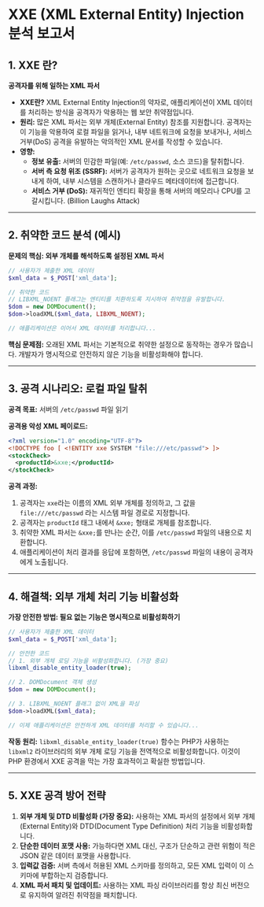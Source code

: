 # XXE (XML External Entity) Injection 분석 보고서

## 1. XXE 란?

**공격자를 위해 일하는 XML 파서**

- **XXE란?** XML External Entity Injection의 약자로, 애플리케이션이 XML 데이터를 처리하는 방식을 공격자가 악용하는 웹 보안 취약점입니다.
- **원리:** 많은 XML 파서는 외부 개체(External Entity) 참조를 지원합니다. 공격자는 이 기능을 악용하여 로컬 파일을 읽거나, 내부 네트워크에 요청을 보내거나, 서비스 거부(DoS) 공격을 유발하는 악의적인 XML 문서를 작성할 수 있습니다.
- **영향:**
    - **정보 유출:** 서버의 민감한 파일(예: `/etc/passwd`, 소스 코드)을 탈취합니다.
    - **서버 측 요청 위조 (SSRF):** 서버가 공격자가 원하는 곳으로 네트워크 요청을 보내게 하여, 내부 시스템을 스캔하거나 클라우드 메타데이터에 접근합니다.
    - **서비스 거부 (DoS):** 재귀적인 엔티티 확장을 통해 서버의 메모리나 CPU를 고갈시킵니다. (Billion Laughs Attack)

---

## 2. 취약한 코드 분석 (예시)

**문제의 핵심: 외부 개체를 해석하도록 설정된 XML 파서**

```php
// 사용자가 제출한 XML 데이터
$xml_data = $_POST['xml_data'];

// 취약한 코드
// LIBXML_NOENT 플래그는 엔티티를 치환하도록 지시하여 취약점을 유발합니다.
$dom = new DOMDocument();
$dom->loadXML($xml_data, LIBXML_NOENT);

// 애플리케이션은 이어서 XML 데이터를 처리합니다...
```

**핵심 문제점:** 오래된 XML 파서는 기본적으로 취약한 설정으로 동작하는 경우가 많습니다. 개발자가 명시적으로 안전하지 않은 기능을 비활성화해야 합니다.

---

## 3. 공격 시나리오: 로컬 파일 탈취

**공격 목표:** 서버의 `/etc/passwd` 파일 읽기

**공격용 악성 XML 페이로드:**

```xml
<?xml version="1.0" encoding="UTF-8"?>
<!DOCTYPE foo [ <!ENTITY xxe SYSTEM "file:///etc/passwd"> ]>
<stockCheck>
  <productId>&xxe;</productId>
</stockCheck>
```

**공격 과정:**
1.  공격자는 `xxe`라는 이름의 XML 외부 개체를 정의하고, 그 값을 `file:///etc/passwd` 라는 시스템 파일 경로로 지정합니다.
2.  공격자는 `productId` 태그 내에서 `&xxe;` 형태로 개체를 참조합니다.
3.  취약한 XML 파서는 `&xxe;`를 만나는 순간, 이를 `/etc/passwd` 파일의 내용으로 치환합니다.
4.  애플리케이션이 처리 결과를 응답에 포함하면, `/etc/passwd` 파일의 내용이 공격자에게 노출됩니다.

---

## 4. 해결책: 외부 개체 처리 기능 비활성화

**가장 안전한 방법: 필요 없는 기능은 명시적으로 비활성화하기**

```php
// 사용자가 제출한 XML 데이터
$xml_data = $_POST['xml_data'];

// 안전한 코드
// 1. 외부 개체 로딩 기능을 비활성화합니다. (가장 중요)
libxml_disable_entity_loader(true);

// 2. DOMDocument 객체 생성
$dom = new DOMDocument();

// 3. LIBXML_NOENT 플래그 없이 XML을 파싱
$dom->loadXML($xml_data);

// 이제 애플리케이션은 안전하게 XML 데이터를 처리할 수 있습니다...
```

**작동 원리:** `libxml_disable_entity_loader(true)` 함수는 PHP가 사용하는 `libxml2` 라이브러리의 외부 개체 로딩 기능을 전역적으로 비활성화합니다. 이것이 PHP 환경에서 XXE 공격을 막는 가장 효과적이고 확실한 방법입니다.

---

## 5. XXE 공격 방어 전략

1.  **외부 개체 및 DTD 비활성화 (가장 중요):** 사용하는 XML 파서의 설정에서 외부 개체(External Entity)와 DTD(Document Type Definition) 처리 기능을 비활성화합니다.
2.  **단순한 데이터 포맷 사용:** 가능하다면 XML 대신, 구조가 단순하고 관련 위험이 적은 JSON 같은 데이터 포맷을 사용합니다.
3.  **입력값 검증:** 서버 측에서 허용된 XML 스키마를 정의하고, 모든 XML 입력이 이 스키마에 부합하는지 검증합니다.
4.  **XML 파서 패치 및 업데이트:** 사용하는 XML 파싱 라이브러리를 항상 최신 버전으로 유지하여 알려진 취약점을 패치합니다.
